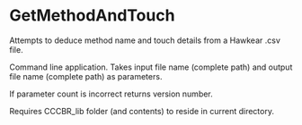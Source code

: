 # GetMethodAndTouch
Attempts to deduce method name and touch details from a Hawkear .csv file.

Command line application. Takes input file name (complete path) and output file name (complete path) as parameters.

If parameter count is incorrect returns version number.

Requires CCCBR_lib folder (and contents) to reside in current directory.
